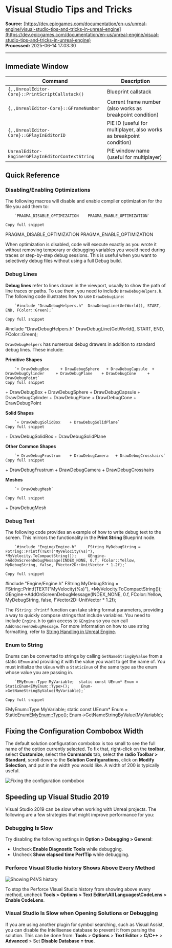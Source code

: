 # Visual Studio Tips and Tricks

**Source:** [https://dev.epicgames.com/documentation/en-us/unreal-engine/visual-studio-tips-and-tricks-in-unreal-engine](https://dev.epicgames.com/documentation/en-us/unreal-engine/visual-studio-tips-and-tricks-in-unreal-engine)  
**Processed:** 2025-06-14 17:03:30

---

## Immediate Window

| Command | Description |
| --- | --- |
| `{,,UnrealEditor-Core}::PrintScriptCallstack()` | Blueprint callstack |
| `{,,UnrealEditor-Core}::GFrameNumber` | Current frame number (also works as breakpoint condition) |
| `{,,UnrealEditor-Core}::GPlayInEditorID` | PIE ID (useful for multiplayer, also works as breakpoint condition) |
| `UnrealEditor-Engine!GPlayInEditorContextString` | PIE window name (useful for multiplayer) |

## Quick Reference

### Disabling/Enabling Optimizations

The following macros will disable and enable compiler optimization for the file you add them to:

```
	`PRAGMA_DISABLE_OPTIMIZATION 	PRAGMA_ENABLE_OPTIMIZATION`

Copy full snippet
```
PRAGMA\_DISABLE\_OPTIMIZATION PRAGMA\_ENABLE\_OPTIMIZATION

When optimization is disabled, code will execute exactly as you wrote it without removing temporary or debugging variables you would need during traces or step-by-step debug sessions. This is useful when you want to selectively debug files without using a full Debug build.

### Debug Lines

**Debug lines** refer to lines drawn in the viewport, usually to show the path of line traces or paths. To use them, you need to include `DrawDebugHelpers.h`. The following code illustrates how to use `DrawDebugLine`:

```
	`#include "DrawDebugHelpers.h" 	DrawDebugLine(GetWorld(), START, END, FColor::Green);`

Copy full snippet
```
#include "DrawDebugHelpers.h" DrawDebugLine(GetWorld(), START, END, FColor::Green);

`DrawDebugHelpers` has numerous debug drawers in addition to standard debug lines. These include:

**Primitive Shapes**

```
	`+ DrawDebugBox 	+ DrawDebugSphere 	+ DrawDebugCapsule 	+ DrawDebugCylinder 	+ DrawDebugPlane 	+ DrawDebugCone 	+ DrawDebugPoint`
Copy full snippet
```
\+ DrawDebugBox + DrawDebugSphere + DrawDebugCapsule + DrawDebugCylinder + DrawDebugPlane + DrawDebugCone + DrawDebugPoint

**Solid Shapes**

```
	`+ DrawDebugSolidBox 	+ DrawDebugSolidPlane`
Copy full snippet
```
\+ DrawDebugSolidBox + DrawDebugSolidPlane

**Other Common Shapes**

```
	`+ DrawDebugFrustrum 	+ DrawDebugCamera 	+ DrawDebugCrosshairs`
Copy full snippet
```
\+ DrawDebugFrustrum + DrawDebugCamera + DrawDebugCrosshairs

**Meshes**

```
	`+ DrawDebugMesh`

Copy full snippet
```
\+ DrawDebugMesh

### Debug Text

The following code provides an example of how to write debug text to the screen. This mirrors the functionality in the **Print String** Blueprint node.

```
	`#include "Engine/Engine.h" 	FString MyDebugString = FString::Printf(TEXT("MyVelocity(%s)"), *MyVelocity.ToCompactString()); 	GEngine->AddOnScreenDebugMessage(INDEX_NONE, 0.f, FColor::Yellow, MyDebugString, false, FVector2D::UnitVector * 1.2f);`

Copy full snippet
```
#include "Engine/Engine.h" FString MyDebugString = FString::Printf(TEXT("MyVelocity(%s)"), \*MyVelocity.ToCompactString()); GEngine->AddOnScreenDebugMessage(INDEX\_NONE, 0.f, FColor::Yellow, MyDebugString, false, FVector2D::UnitVector \* 1.2f);

The `FString::Printf` function can take string format parameters, providing a way to quickly compose strings that include variables. You need to include `Engine.h` to gain access to `GEngine` so you can call `AddOnScreenDebugMessage`. For more information on how to use string formatting, refer to [String Handling in Unreal Engine](/documentation/en-us/unreal-engine/string-handling-in-unreal-engine).

### Enum to String

Enums can be converted to strings by calling `GetNameStringByValue` from a static `UEnum` and providing it with the value you want to get the name of. You must initialize the `UEnum` with a `StaticEnum` of the same type as the enum whose value you are passing in.

```
	`EMyEnum::Type MyVariable; 	static const UEnum* Enum = StaticEnum<EMyEnum::Type>(); 	Enum->GetNameStringByValue(MyVariable);`

Copy full snippet
```
EMyEnum::Type MyVariable; static const UEnum\* Enum = StaticEnum<EMyEnum::Type>(); Enum->GetNameStringByValue(MyVariable);

## Fixing the Configuration Combobox Width

The default solution configuration combobox is too small to see the full name of the option currently selected. To fix that, right-click on the **toolbar**, select **Customize**, select the **Commands** tab, select the **radio Toolbar > Standard**, scroll down to the **Solution Configurations**, click on **Modify Selection**, and put in the width you would like. A width of 200 is typically useful.

![Fixing the configuration combobox](https://d1iv7db44yhgxn.cloudfront.net/documentation/images/8e774815-8cee-4452-927d-212212cc2aeb/combobox.png)

## Speeding up Visual Studio 2019

Visual Studio 2019 can be slow when working with Unreal projects. The following are a few strategies that might improve performance for you:

### Debugging Is Slow

Try disabling the following settings in **Option > Debugging > General**:

-   Uncheck **Enable Diagnostic Tools** while debugging.
-   Uncheck **Show elapsed time PerfTip** while debugging.

### Perforce Visual Studio history Shows Above Every Method

![Showing P4VS history](https://d1iv7db44yhgxn.cloudfront.net/documentation/images/17c0c52d-eb4c-490a-b49f-689145f0f4f3/p4vs_history.png)

To stop the Perforce Visual Studio history from showing above every method, uncheck **Tools > Options > Text Editor\\All Languages\\CodeLens > Enable CodeLens**.

### Visual Studio Is Slow when Opening Solutions or Debugging

If you are using another plugin for symbol searching, such as Visual Assist, you can disable the Intellisense database to prevent it from parsing the solution. This can be done from: **Tools** > **Options** > **Text Editor** > **C/C++** > **Advanced** > Set **Disable Database = true**.